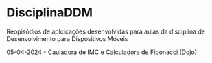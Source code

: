 # DisciplinaDDM

Reopisódios de aplcicações desenvolvidas para aulas da disciplina de Desenvolvimento para Dispositivos Móveis 

05-04-2024 - Cauladora de IMC e Calculadora de Fibonacci (Dojo)
